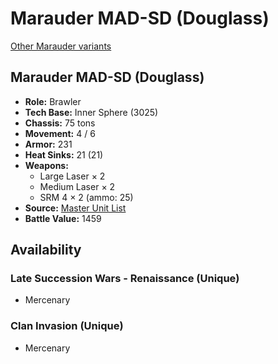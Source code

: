 # Marauder MAD-SD (Douglass)

[Other Marauder variants](../marauder.md)

## Marauder MAD-SD (Douglass)
- **Role:** Brawler
- **Tech Base:** Inner Sphere (3025)
- **Chassis:** 75 tons
- **Movement:** 4 / 6
- **Armor:** 231
- **Heat Sinks:** 21 (21)
- **Weapons:**
  - Large Laser × 2
  - Medium Laser × 2
  - SRM 4 × 2 (ammo: 25)
- **Source:** [Master Unit List](http://masterunitlist.info/Unit/Details/2052/marauder-mad-sd-douglass)
- **Battle Value:** 1459

## Availability

### Late Succession Wars - Renaissance (Unique)
- Mercenary

### Clan Invasion (Unique)
- Mercenary

